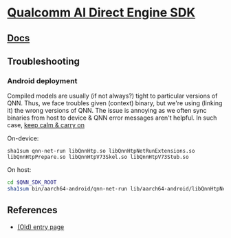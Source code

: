 # [Qualcomm AI Direct Engine SDK](https://www.qualcomm.com/developer/software/qualcomm-ai-engine-direct-sdk)

## [Docs](https://docs.qualcomm.com/bundle/publicresource/topics/80-63442-50/introduction.html)

## Troubleshooting

### Android deployment

Compiled models are usually (if not always?) tight to particular versions of QNN.
Thus, we face troubles given (context) binary, but we're using (linking it) the wrong versions of QNN.
The issue is annoying as we often sync binaries from host to device & QNN error messages aren't helpful.
In such case, [keep calm & carry on](https://encrypted-tbn0.gstatic.com/images?q=tbn:ANd9GcRKj8oZmUhJKyTfOI7BSYngDQBCFpUXktK7PA&s) 

On-device:
```
sha1sum qnn-net-run libQnnHtp.so libQnnHtpNetRunExtensions.so libQnnHtpPrepare.so libQnnHtpV73Skel.so libQnnHtpV73Stub.so
```

On host:
```bash
cd $QNN_SDK_ROOT
sha1sum bin/aarch64-android/qnn-net-run lib/aarch64-android/libQnnHtpNetRunExtensions.so lib/aarch64-android/libQnnHtpPrepare.so lib/hexagon-v73/unsigned/libQnnHtpV73Skel.so lib/aarch64-android/libQnnHtpV73Stub.so
```

## References

- [(Old) entry page](https://developer.qualcomm.com/hardware/qualcomm-innovators-development-kit/qualcomm-ai-engine-direct)
